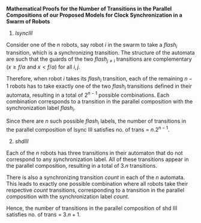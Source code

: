**Mathematical Proofs for the Number of Transitions in the Parallel Compositions of our Proposed Models for Clock Synchronization in a Swarm of Robots**

1. $lsync III$

Consider one of the $n$ robots, say robot $i$ in the swarm to take a $flash_i$ transition, which is a synchronizing transition. The structure of the automata are such that the guards of the two $flash_{j\neq i}$ transitions are complementary ($x \geq f/\alpha$ and $x < f/\alpha$) for all $i,j$.

Therefore, when robot $i$ takes its $flash_i$ transition, each of the remaining $n-1$ robots has to take exactly one of the two $flash_i$ transitions defined in their automata, resulting in a total of $2^{n-1}$ possible combinations. Each combination corresponds to a transition in the parallel composition with the synchronization label $flash_i$.

Since there are $n$ such possible $flash_i$ labels, the number of transitions in the parallel composition of lsync III satisfies no. of trans = $n.2^{n-1}$.

2. $shd III$

Each of the $n$ robots has three transitions in their automaton that do not correspond to any synchronization label. All of these transitions appear in the parallel composition, resulting in a total of $3.n$ transitions.

There is also a synchronizing transition $count$ in each of the $n$ automata. This leads to exactly one possible combination where all robots take their respective $count$ transitions, corresponding to a transition in the parallel composition with the synchronization label $count$.

Hence, the number of transitions in the parallel composition of shd III satisfies no. of trans = $3.n+1$.
